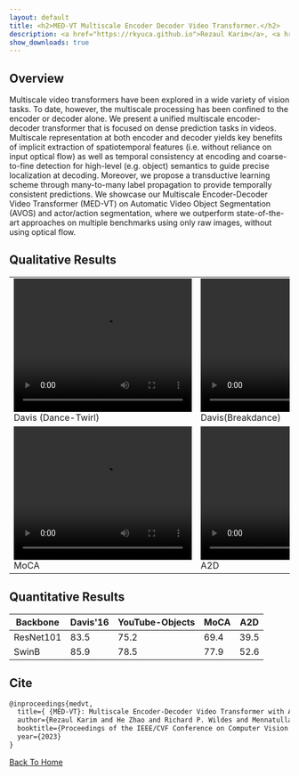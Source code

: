 ```yaml
---
layout: default
title: <h2>MED-VT Multiscale Encoder Decoder Video Transformer.</h2>
description: <a href="https://rkyuca.github.io">Rezaul Karim</a>, <a href="https://joehezhao.github.io/">He Zhao</a>, <a href="https://lassonde.yorku.ca/users/wildes"> Richard P. Wildes</a>, <a href="https://msiam.github.io/homepage/">Mennatullah Siam</a><br><br><div class="btn"><a href="">Paper</a></div>&nbsp;<div class="btn"><a href="">Supplement</a></div>&nbsp;<div class="btn"><a href="https://github.com/rkyuca/medvt">Code</a></div>
show_downloads: true
---
```




## Overview 
Multiscale video transformers have been explored in a wide variety of vision tasks. To date, however, the multiscale processing has been confined to the encoder or decoder alone. We present a unified multiscale encoder-decoder transformer that is focused on dense prediction tasks in videos. Multiscale representation at both encoder and decoder yields key benefits of implicit extraction of spatiotemporal features (i.e. without reliance on input optical flow) as well as temporal consistency at encoding and coarse-to-fine detection for high-level (e.g. object) semantics to guide precise localization at decoding. Moreover, we propose a transductive learning scheme through many-to-many label propagation to provide temporally consistent predictions. We showcase our Multiscale Encoder-Decoder Video Transformer (MED-VT) on Automatic Video Object Segmentation (AVOS) and actor/action segmentation, where we outperform state-of-the-art approaches on multiple benchmarks using only raw images, without using optical flow.


## Qualitative Results

<table style="border-collapse: collapse; border: none;">
    <tr style="border: none;"> 
        <td style="border: none;"> 
            <video width="320" height="240" controls>
                <source src="./data/davis-dance-twirl.mp4" type="video/mp4">
                Your browser does not support the video tag.
            </video> <br> Davis (Dance-Twirl) 
        </td>
        <td style="border: none;"> 
            <video width="320" height="240" controls>
                <source src="./data/breakdance_10.mp4" type="video/mp4">
                Your browser does not support the video tag.
            </video>  <br> Davis(Breakdance)
        </td>
    </tr>
    <tr style="border: none;"> 
        <td style="border: none;"> 
            <video width="320" height="240" controls>
                <source src="./data/moca-flounder_6.mp4" type="video/mp4">
                Your browser does not support the video tag.
            </video> <br> MoCA  
        </td>
        <td style="border: none;"> 
            <video width="320" height="240" controls>
                <source src="./data/medvt_a2d_cnvt.mp4" type="video/mp4">
                Your browser does not support the video tag.
            </video>  <br> A2D 
        </td>
    </tr>
    <!--
    <tr style="border: none;"> 
        <td style="border: none;"> 
        <iframe width="320" height="240"
            src="https://youtu.be/JQw1WnCFodg">
        </iframe>
        <br> Davis  
        </td>
        <td style="border: none;"> 
        <iframe width="320" height="240"
        src="https://www.youtube.com/watch?v=yTKN0ZEsTIo">
        </iframe>
        <br> A2D 
        </td>
    </tr> -->
</table>


## Quantitative Results

| Backbone  | Davis'16 | YouTube-Objects | MoCA | A2D |
|---------- |----------|-----------------|------|-----|
| ResNet101 | 83.5 | 75.2 | 69.4 | 39.5 |
| SwinB     | 85.9 | 78.5 | 77.9 | 52.6 |


## Cite


```tex
@inproceedings{medvt,
  title={ {MED-VT}: Multiscale Encoder-Decoder Video Transformer with Application to Object Segmentation},
  author={Rezaul Karim and He Zhao and Richard P. Wildes and Mennatullah Siam},
  booktitle={Proceedings of the IEEE/CVF Conference on Computer Vision and Pattern Recognition },
  year={2023}
}
```





[Back To Home](../)
